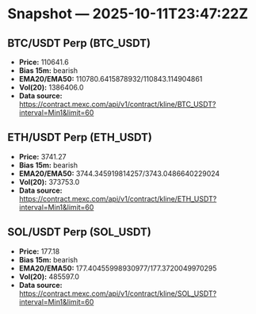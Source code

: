 # Snapshot — 2025-10-11T23:47:22Z

## BTC/USDT Perp (BTC_USDT)
- **Price:** 110641.6
- **Bias 15m:** bearish
- **EMA20/EMA50:** 110780.6415878932/110843.114904861
- **Vol(20):** 1386406.0
- **Data source:** https://contract.mexc.com/api/v1/contract/kline/BTC_USDT?interval=Min1&limit=60

## ETH/USDT Perp (ETH_USDT)
- **Price:** 3741.27
- **Bias 15m:** bearish
- **EMA20/EMA50:** 3744.345919814257/3743.0486640229024
- **Vol(20):** 373753.0
- **Data source:** https://contract.mexc.com/api/v1/contract/kline/ETH_USDT?interval=Min1&limit=60

## SOL/USDT Perp (SOL_USDT)
- **Price:** 177.18
- **Bias 15m:** bearish
- **EMA20/EMA50:** 177.40455998930977/177.3720049970295
- **Vol(20):** 485597.0
- **Data source:** https://contract.mexc.com/api/v1/contract/kline/SOL_USDT?interval=Min1&limit=60
